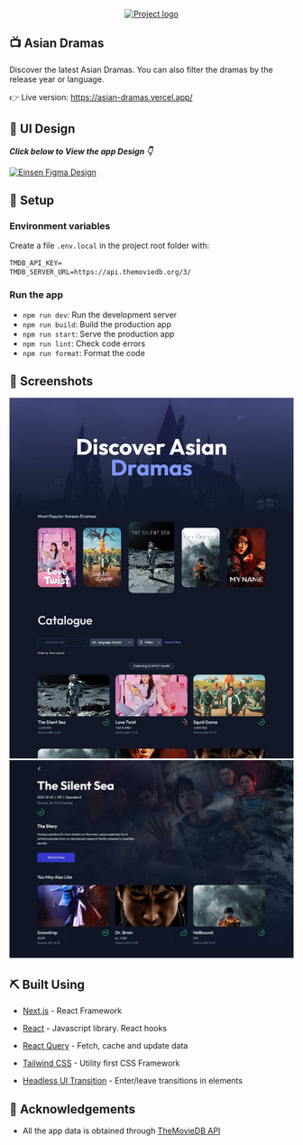 <p align="center">
  <a href="" rel="noopener">
 <img width=200px height=200px src="screenshots/cover-image.png" alt="Project logo"></a>
</p>


## 📺 Asian Dramas

Discover the latest Asian Dramas. You can also filter the dramas by the release year or language.

👉 Live version: https://asian-dramas.vercel.app/



## 🎨 UI Design

***Click below to View the app Design 👇***

[![Einsen Figma Design](https://img.shields.io/static/v1?label=Asian%20Dramas&message=Figma&color=red&style=for-the-badge&logo=figma)](https://www.figma.com/file/2Cnk7KKJoZ6H2UprgOiC6G/Discover-Asian-Dramas?node-id=0%3A1) 



## 🔧 Setup 

### Environment variables

Create a file `.env.local` in the project root folder with:

```.env
TMDB_API_KEY=
TMDB_SERVER_URL=https://api.themoviedb.org/3/
```

### Run the app

- `npm run dev`: Run the development server
- `npm run build`: Build the production app
- `npm run start`: Serve the production app
- `npm run lint`: Check code errors
- `npm run format`: Format the code



## 👀 Screenshots 

<img width="600" src="screenshots\main-page.jpg" alt="Main page screenshot"  />

<img width="700" src="screenshots\individual-page.jpg" alt="individual-page"  />



## ⛏️ Built Using 
- [Next.js](https://nextjs.org/) - React Framework

- [React](https://reactjs.org/) - Javascript library. React hooks

- [React Query](https://react-query.tanstack.com/) - Fetch, cache and update data

- [Tailwind CSS](https://tailwindcss.com/) - Utility first CSS Framework

- [Headless UI Transition](https://headlessui.dev/)  - Enter/leave transitions in elements 

  

## 🎉 Acknowledgements 
- All the app data is obtained through [TheMovieDB API](https://www.themoviedb.org/)


